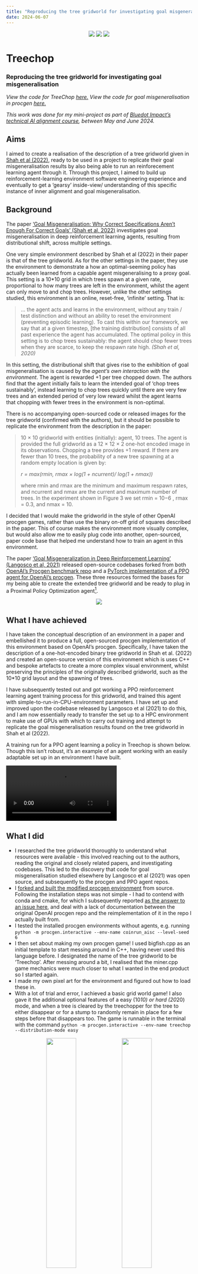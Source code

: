 ```yaml
---
title: "Reproducing the tree gridworld for investigating goal misgeneralisation"
date: 2024-06-07
---
```


<p align="center">
  <img src="..//assets/img/tree.png">
  <img src="..//assets/img/tree.png">
  <img src="..//assets/img/tree.png">
</p>

# Treechop
### Reproducing the tree gridworld for investigating goal misgeneralisation 

_View the code for TreeChop [here.](https://github.com/myndrws/procgenAISC/tree/master) View the code for goal misgeneralisation in procgen [here.](https://github.com/myndrws/goal_mis_ppo_procgen)_

_This work was done for my mini-project as part of [Bluedot Impact’s technical AI alignment course](https://course.aisafetyfundamentals.com/home/alignment), between May and June 2024._

## Aims

I aimed to create a realisation of the description of a tree gridworld given in [Shah et al (2022)](https://arxiv.org/abs/2210.01790), ready to be used in a project to replicate their goal misgeneralisation results by also being able to run an reinforecement learning agent through it. Through this project, I aimed to build up reinforcement-learning environment software engineering experience and eventually to get a ‘gearsy’ inside-view/ understanding of this specific instance of inner alignment and goal misgeneralisation.

## Background

The paper [‘Goal Misgeneralisation: Why Correct Specifications Aren’t Enough For Correct Goals’ (Shah et al, 2022)](https://arxiv.org/abs/2210.01790) investigates goal misgeneralisation in deep reinforcement learning agents, resulting from distributional shift, across multiple settings. 

One very simple environment described by Shah et al (2022) in their paper is that of the tree gridworld. As for the other settings in the paper, they use the environment to demonstrate a how an optimal-seeming policy has actually been learned from a capable agent misgeneralising to a proxy goal. This setting is a 10*10 grid in which trees spawn at a given rate, proportional to how many trees are left in the environment, whilst the agent can only move to and chop trees. However, unlike the other settings studied, this environment is an online, reset-free, ‘infinite’ setting. That is:


> … the agent acts and learns in the environment, without any train / test distinction and without an ability to reset the environment (preventing episodic learning). To cast this within our framework, we say that at a given timestep, [the training distribution] consists of all past experience the agent has accumulated. The optimal policy in this setting is to chop trees sustainably: the agent should chop fewer trees when they are scarce, to keep the respawn rate high. _(Shah et al, 2020)_

In this setting, the distributional shift that gives rise to the exhibition of goal misgeneralisation is caused by the _agent’s own interaction with the environment_. The agent is rewarded +1 per tree chopped down. The authors find that the agent initially fails to learn the intended goal of ‘chop trees sustainably’, instead learning to chop trees quickly until there are very few trees and an extended period of very low reward whilst the agent learns that chopping with fewer trees in the environment is non-optimal. 

There is no accompanying open-sourced code or released images for the tree gridworld (confirmed with the authors), but it should be possible to replicate the environment from the description in the paper:

> 10 × 10 gridworld with entities (initially): agent, 10 trees. The agent is provided the full gridworld as a 12 × 12 × 2 one-hot encoded image in its observations. Chopping a tree provides +1 reward. If there are fewer than 10 trees, the probability of a new tree spawning at a random empty location is given by: 
>
> _r = max(rmin, rmax × log(1 + ncurrent)/ log(1 + nmax))_
> 
>where rmin and rmax are the minimum and maximum respawn rates, and ncurrent and nmax are the current and maximum number of trees. In the experiment shown in Figure 3 we set rmin = 10−6 , rmax = 0.3, and nmax = 10.


I decided that I would make the gridworld in the style of other OpenAI procgen games, rather than use the binary on-off grid of squares described in the paper. This of course makes the environment more visually complex, but would also allow me to easily plug code into another, open-sourced, paper code base that helped me understand how to train an agent in this environment.

The paper [‘Goal Misgeneralization in Deep Reinforcement Learning’ (Langosco et al, 2021)](https://arxiv.org/abs/2105.14111v7) released open-source codebases forked from both [OpenAI’s Procgen benchmark repo](https://github.com/openai/procgen) and a [PyTorch implementation of a PPO agent for OpenAI’s procgen](https://github.com/joonleesky/train-procgen-pytorch). These three resources formed the bases for my being able to create the extended tree gridworld and be ready to plug in a Proximal Policy Optimization agent[^1]. 

<p align="center">
  <img src="..//assets/img/tree_chopper.png"> 
</p>

## What I have achieved 

I have taken the conceptual description of an environment in a paper and embellished it to produce a full, open-sourced procgen implementation of this environment based on OpenAI’s procgen. Specifically, I have taken the description of a one-hot-encoded binary tree gridworld in Shah et al. (2022) and created an open-source version of this environment which is uses C++ and bespoke artefacts to create a more complex visual environment, whilst preserving the principles of the originally described gridworld, such as the 10*10 grid layout and the spawning of trees.

I have subsequently tested out and got working a PPO reinforcement learning agent training process for this gridworld, and trained this agent with simple-to-run-in-CPU-environment parameters. I have set up and improved upon the codebase released by Langosco et al (2021) to do this, and I am now essentially ready to transfer the set up to a HPC environment to make use of GPUs with which to carry out training and attempt to replicate the goal misgeneralisation results found on the tree gridworld in Shah et al (2022). 

A training run for a PPO agent learning a policy in Treechop is shown below. Though this isn’t robust, it’s an example of an agent working with an easily adaptable set up in an environment I have built. 

<video align="centre">
<source type="video/mp4" src="..//assets/img/TreeChop_agent_100000.mp4">
</video>

## What I did

* I researched the tree gridworld thoroughly to understand what resources were available - this involved reaching out to the authors, reading the original and closely related papers, and investigating codebases. This led to the discovery that code for goal misgeneralisation studied elsewhere by Langosco et al (2021) was open source, and subsequently to the procgen and PPO agent repos.
* I [forked and built the modified procgen environment](https://github.com/myndrws/procgenAISC/tree/master) from source. Following the installation steps was not simple - I had to contend with conda and cmake, for which I subsequently reported [as the answer to an issue here](https://github.com/openai/procgen/issues/97#issuecomment-2110768974), and deal with a lack of documentation between the original OpenAI procgen repo and the reimplementation of it in the repo I actually built from.
* I tested the installed procgen environments without agents, e.g. running `python -m procgen.interactive --env-name coinrun_aisc --level-seed 6`
* I then set about making my own procgen game! I used bigfish.cpp as an initial template to start messing around in C++, having never used this language before. I designated the name of the tree gridworld to be ‘Treechop’. After messing around a bit, I realised that the miner.cpp game mechanics were much closer to what I wanted in the end product so I started again.
* I made my own pixel art for the environment and figured out how to load these in. 
* With a lot of trial and error, I achieved a basic grid world game! I also gave it the additional optional features of a easy (10*10) or hard (20*20) mode, and when a tree is cleared by the treechopper for the tree to either disappear or for a stump to randomly remain in place for a few steps before that disappears too. The game is runnable in the terminal with the command `python -m procgen.interactive --env-name treechop --distribution-mode easy`

<p margin="5%" align="center">
  <img margin="5%" width="40%" src="..//assets/img/treechop_forest.png">
  <img margin="5%" width="40%" src="..//assets/img/treechop_stumps.png">
</p>


* I then set about [forking to my own repo](https://github.com/myndrws/goal_mis_ppo_procgen) and running the main codebase used by Langosco et al (2021) to replicate their basic setup for goal misgeneralisation with procgen environments (e.g. Coinrun), so that once this was running I could just swap in my new treechop game. Again, there were a host of laborious dependency issues, but I was eventually able to create an almost-clean `.yml` for future installs. 
* I first got a random agent running in Treechop with logging output, though not visual output, using [example scripts provided from the procgen benchmark repo](https://github.com/openai/procgen/tree/master/procgen/examples) and the [gym3 repo](https://github.com/openai/gym3/blob/master/README.md).
* I then plugged my Treechop game into the training procedure and associated commands, and through minimal trial and error got this running with `python train.py --exp_name treechopper --env_name treechop --distribution_mode easy --param_name debug --num_timesteps 50000 --num_checkpoints 2 --seed 1080 --gpu_device 0 --device cpu`
* I figured out how to add the video-record wrapper whilst training the agent. This was not simple because the method seems to have [had well-documented bugs anyway](https://github.com/openai/procgen/issues/90), but the specific error I was encountering wasn’t recorded anywhere and could only have been definitively solved by updating the imageio-ffmpeg package, something which procgen didn’t allow for. In the end, I had to solve it with a temporary patch in my local installation[^2].
* Combining the video recording wrapper with a simple-hyperparameter training run, I was able to record an instance of a PPO agent learning! In the above sample, where the agent is approaching 100,000 timesteps of continuous gameplay (approx. 1 hour).

## Things I have learned

I have learned to create a simple, small game using C++, and how to use procgen, gym and PyTorch to get a PPO agent working in this environment. Having never touched C++ previously, and not having implemented my own RL agent before, these are big steps to make doing it again and diving in further seem a lot more manageable.

It’s really good to keep on track, but it’s also really good to know when to pivot. I started this project with the aim of replicating the full tree gridworld experiment and then opening up the agent to look inside. This was too big a goal and it really helped to monitor my progress and de-scope after examining how much work it would take for me to feel comfortable setting up in a HPC environment. To descope, I researched the possible paths carefully - for example, I looked into the major cloud providers, thought about how I’d get something remote plugged into my local IDE of choice, picked resources that most closely aligned with those used in the original paper - so I have all the next steps for this lined up, I just removed them from the initial MVP. 

I knew this (albeit less intimately) already, but often, untangling other people’s conda dependencies is a bit of a  nightmare, especially if they haven’t produced an automated .yml from their environment to comprehensively cover dependencies and versioning information. 

## Next steps

My next aim is to replicate the goal misgeneralisation behaviour observed in the original paper. The stretch aim is to investigate the agent’s learned behaviour using approaches in mechanistic interpretability to understand _why _the goal misgeneralisation is happening, plus make interesting modifications to the set up (e.g., use tree stumps as visual reminders of trees, have a seedling appear first like a ‘warning’ behaviour to see if that influences the agent.)

The next steps would be to tidy the repo and refactor the code that I am using to make use of modern dependencies. This would solve dependency issues.  This is a less glamorous but probably necessary step. 

I also need to figure out a way to count the number of trees at any given point and calculate the policy ‘affinity’ as described in the original paper. I’ll also need to figure out a way to get screenshots rather than a full video of the agent whilst it’s training/ deactivate the recorder for most of training. I think it will also be easiest to package up my modified version of the procgen repo so this can be installed as a dependency for others.

Then, I aim to run my code on an NVIDIA V100 for 30 training hours. AWS’s P3 series gives access to these, and for 30 hours this would cost about £45. To enable this step I’ll need to be comfortable setting cost limits in the AWS platform so that I don’t accidentally spend loads of money. The plan would be to set up a free-tier EC2 instance first, to make sure I understand all the ssh and environment set-up steps using conda, and then to replicate that on the GPU instance, [following this tutorial.](https://aws.amazon.com/tutorials/train-deep-learning-model-aws-ec2-containers/)

<p align="center">
  <img src="..//assets/img/tree_stump.png">
  <img src="..//assets/img/tree_stump.png">
  <img src="..//assets/img/tree_stump.png">
</p>

## Reference papers and posts

Goal Misgeneralization: Why Correct Specifications Aren’t Enough For Correct Goals - [https://arxiv.org/abs/2210.01790](https://arxiv.org/abs/2210.01790) and [https://sites.google.com/view/goal-misgeneralization](https://sites.google.com/view/goal-misgeneralization) 

Goal Misgeneralization in Deep Reinforcement Learning - [https://arxiv.org/abs/2210.01790](https://arxiv.org/abs/2210.01790) 

Examples of goal misgeneralisation in the wild - [https://docs.google.com/spreadsheets/d/e/2PACX-1vTo3RkXUAigb25nP7gjpcHriR6XdzA_L5loOcVFj_u7cRAZghWrYKH2L2nU4TA_Vr9KzBX5Bjpz9G_l/pubhtml](https://docs.google.com/spreadsheets/d/e/2PACX-1vTo3RkXUAigb25nP7gjpcHriR6XdzA_L5loOcVFj_u7cRAZghWrYKH2L2nU4TA_Vr9KzBX5Bjpz9G_l/pubhtml) 

CoinRun: Solving Goal Misgeneralisation - [https://arxiv.org/pdf/2309.16166.pdf](https://arxiv.org/pdf/2309.16166.pdf) 

[https://www.lesswrong.com/posts/8hqwzYfCKLN9x35Jd/reinforcement-learning-goal-misgeneralization-can-we-guess](https://www.lesswrong.com/posts/8hqwzYfCKLN9x35Jd/reinforcement-learning-goal-misgeneralization-can-we-guess) 

[https://www.lesswrong.com/posts/Cfe2LMmQC4hHTDZ8r/more-examples-of-goal-misgeneralization](https://www.lesswrong.com/posts/Cfe2LMmQC4hHTDZ8r/more-examples-of-goal-misgeneralization) 

Unsolved Problems in ML Safety - [https://arxiv.org/abs/2109.13916](https://arxiv.org/abs/2109.13916) 

V-MPO: ON-POLICY MAXIMUM A POSTERIORI POLICY OPTIMIZATION FOR DISCRETE AND CONTINUOUS CONTROL - [https://arxiv.org/abs/1909.12238](https://arxiv.org/abs/1909.12238) 

AI Safety Gridworlds - [https://arxiv.org/abs/1711.09883](https://arxiv.org/abs/1711.09883) 

Quantifying generalization in reinforcement learning -[https://openai.com/research/quantifying-generalization-in-reinforcement-learning](https://openai.com/research/quantifying-generalization-in-reinforcement-learning) 

[https://deepmind.google/discover/blog/specifying-ai-safety-problems-in-simple-environments/](https://deepmind.google/discover/blog/specifying-ai-safety-problems-in-simple-environments/) 

[https://openai.com/research/procgen-benchmark](https://openai.com/research/procgen-benchmark) 

## Reference repositories and notebooks

[https://github.com/google-deepmind/ai-safety-gridworlds/tree/master?tab=readme-ov-file](https://github.com/google-deepmind/ai-safety-gridworlds/tree/master?tab=readme-ov-file)

[https://github.com/google-deepmind/pycolab/tree/master](https://github.com/google-deepmind/pycolab/tree/master)

[https://github.com/openai/coinrun?tab=readme-ov-file](https://github.com/openai/coinrun?tab=readme-ov-file)<span style="text-decoration:underline;"> </span>

[https://colab.research.google.com/drive/11yqoQgckV3lpe7adN0gkaqUcsKEutiCS?usp=sharing](https://colab.research.google.com/drive/11yqoQgckV3lpe7adN0gkaqUcsKEutiCS?usp=sharing) 

[https://github.com/qqiang00/Reinforce](https://github.com/qqiang00/Reinforce) 

[https://github.com/JacobPfau/procgenAISC/tree/master/procgen](https://github.com/JacobPfau/procgenAISC/tree/master/procgen) 

[https://github.com/joonleesky/train-procgen-pytorch/tree/master](https://github.com/joonleesky/train-procgen-pytorch/tree/master) 

[https://github.com/openai/procgen?tab=readme-ov-file](https://github.com/openai/procgen?tab=readme-ov-file) 

[https://github.com/google-deepmind/lab/tree/master/docs](https://github.com/google-deepmind/lab/tree/master/docs)

[https://huggingface.co/learn/deep-rl-course/en/unit6/hands-on](https://huggingface.co/learn/deep-rl-course/en/unit6/hands-on) 

[https://github.com/google-deepmind/lab](https://github.com/google-deepmind/lab) 


<!-- Footnotes themselves at the bottom. -->
## Footnotes

[^1]: Shah et al (2022) actually use a V-MPO-based agent, rather than PPO. 

[^2]: I had to apply a patch to _io.py in ffmpeg because of a consistent keyword error for the argument 'audio_path', which wasn’t being set by me, but was throwing an exception. I just added '**kwargs' to def write_frames args to solve this. I suspect this is due to package dependency issues, but not clear if it's affecting anyone else; I can’t find references to this in the Issues on the OpenAI procgen repo.

_View the code for TreeChop [here.](https://github.com/myndrws/procgenAISC/tree/master) View the code for goal misgeneralisation in procgen [here.](https://github.com/myndrws/goal_mis_ppo_procgen)_